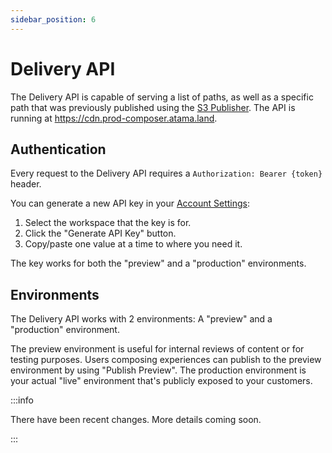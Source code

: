 ```yaml
---
sidebar_position: 6
---
```


# Delivery API

The Delivery API is capable of serving a list of paths, as well as a specific path that was previously published using the [S3 Publisher](/#). The API is running at https://cdn.prod-composer.atama.land.

## Authentication
Every request to the Delivery API requires a `Authorization: Bearer {token}` header.

You can generate a new API key in your [Account Settings](https://composer.atama.app/organization/misc/account-settings):
1. Select the workspace that the key is for.
2. Click the "Generate API Key" button.
3. Copy/paste one value at a time to where you need it.

The key works for both the "preview" and a "production" environments.

## Environments

The Delivery API works with 2 environments: A "preview" and a "production" environment.

The preview environment is useful for internal reviews of content or for testing purposes. Users composing experiences can publish to the preview environment by using "Publish Preview". The production environment is your actual "live" environment that's publicly exposed to your customers.

:::info

There have been recent changes. More details coming soon.

:::

